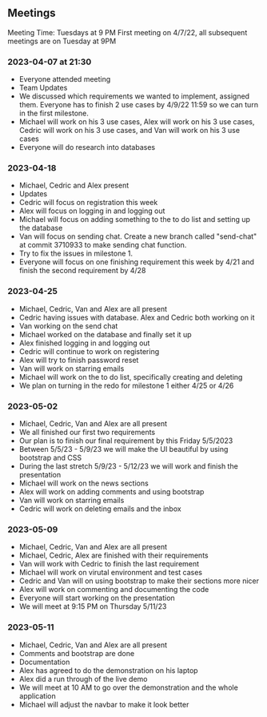 ## Meetings

Meeting Time: Tuesdays at 9 PM
First meeting on 4/7/22, all subsequent meetings are on Tuesday at 9PM

### 2023-04-07 at 21:30

- Everyone attended meeting
- Team Updates
- We discussed which requirements we wanted to implement, assigned them. Everyone has to finish 2 use cases by 4/9/22 11:59 so we can turn in the first milestone.
- Michael will work on his 3 use cases, Alex will work on his 3 use cases, Cedric will work on his 3 use cases, and Van will work on his 3 use cases
- Everyone will do research into databases

### 2023-04-18

- Michael, Cedric and Alex present
- Updates
- Cedric will focus on registration this week
- Alex will focus on logging in and logging out
- Michael will focus on adding something to the to do list and setting up the database
- Van will focus on sending chat. Create a new branch called "send-chat" at commit 3710933 to make sending chat function.
- Try to fix the issues in milestone 1.
- Everyone will focus on one finishing requirement this week by 4/21 and finish the second requirement by 4/28

### 2023-04-25

- Michael, Cedric, Van and Alex are all present
- Cedric having issues with database. Alex and Cedric both working on it
- Van working on the send chat
- Michael worked on the database and finally set it up
- Alex finished logging in and logging out
- Cedric will continue to work on registering
- Alex will try to finish password reset
- Van will work on starring emails
- Michael will work on the to do list, specifically creating and deleting
- We plan on turning in the redo for milestone 1 either 4/25 or 4/26

### 2023-05-02

- Michael, Cedric, Van and Alex are all present
- We all finished our first two requirements
- Our plan is to finish our final requirement by this Friday 5/5/2023
- Between 5/5/23 - 5/9/23 we will make the UI beautiful by using bootstrap and CSS
- During the last stretch 5/9/23 - 5/12/23 we will work and finish the presentation
- Michael will work on the news sections
- Alex will work on adding comments and using bootstrap
- Van will work on starring emails
- Cedric will work on deleting emails and the inbox

### 2023-05-09

- Michael, Cedric, Van and Alex are all present
- Michael, Cedric, Alex are finished with their requirements
- Van will work with Cedric to finish the last requirement
- Michael will work on virutal environment and test cases
- Cedric and Van will on using bootstrap to make their sections more nicer
- Alex will work on commenting and documenting the code
- Everyone will start working on the presentation
- We will meet at 9:15 PM on Thursday 5/11/23

### 2023-05-11

- Michael, Cedric, Van and Alex are all present
- Comments and bootstrap are done
- Documentation
- Alex has agreed to do the demonstration on his laptop
- Alex did a run through of the live demo
- We will meet at 10 AM to go over the demonstration and the whole application
- Michael will adjust the navbar to make it look better
